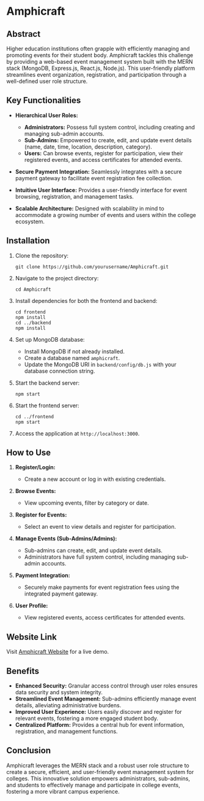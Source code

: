 # Amphicraft

## Abstract

Higher education institutions often grapple with efficiently managing and promoting events for their student body. Amphicraft tackles this challenge by providing a web-based event management system built with the MERN stack (MongoDB, Express.js, React.js, Node.js). This user-friendly platform streamlines event organization, registration, and participation through a well-defined user role structure.

## Key Functionalities

- **Hierarchical User Roles:**
  - **Administrators:** Possess full system control, including creating and managing sub-admin accounts.
  - **Sub-Admins:** Empowered to create, edit, and update event details (name, date, time, location, description, category).
  - **Users:** Can browse events, register for participation, view their registered events, and access certificates for attended events.

- **Secure Payment Integration:** Seamlessly integrates with a secure payment gateway to facilitate event registration fee collection.

- **Intuitive User Interface:** Provides a user-friendly interface for event browsing, registration, and management tasks.

- **Scalable Architecture:** Designed with scalability in mind to accommodate a growing number of events and users within the college ecosystem.

## Installation

1. Clone the repository:
   ```
   git clone https://github.com/yourusername/Amphicraft.git
   ```

2. Navigate to the project directory:
   ```
   cd Amphicraft
   ```

3. Install dependencies for both the frontend and backend:
   ```
   cd frontend
   npm install
   cd ../backend
   npm install
   ```

4. Set up MongoDB database:
   - Install MongoDB if not already installed.
   - Create a database named `amphicraft`.
   - Update the MongoDB URI in `backend/config/db.js` with your database connection string.

5. Start the backend server:
   ```
   npm start
   ```

6. Start the frontend server:
   ```
   cd ../frontend
   npm start
   ```

7. Access the application at `http://localhost:3000`.

## How to Use

1. **Register/Login:**
   - Create a new account or log in with existing credentials.

2. **Browse Events:**
   - View upcoming events, filter by category or date.

3. **Register for Events:**
   - Select an event to view details and register for participation.

4. **Manage Events (Sub-Admins/Admins):**
   - Sub-admins can create, edit, and update event details.
   - Administrators have full system control, including managing sub-admin accounts.

5. **Payment Integration:**
   - Securely make payments for event registration fees using the integrated payment gateway.

6. **User Profile:**
   - View registered events, access certificates for attended events.

## Website Link

Visit [Amphicraft Website](https://yourwebsite.com) for a live demo.

## Benefits

- **Enhanced Security:** Granular access control through user roles ensures data security and system integrity.
- **Streamlined Event Management:** Sub-admins efficiently manage event details, alleviating administrative burdens.
- **Improved User Experience:** Users easily discover and register for relevant events, fostering a more engaged student body.
- **Centralized Platform:** Provides a central hub for event information, registration, and management functions.

## Conclusion

Amphicraft leverages the MERN stack and a robust user role structure to create a secure, efficient, and user-friendly event management system for colleges. This innovative solution empowers administrators, sub-admins, and students to effectively manage and participate in college events, fostering a more vibrant campus experience.
